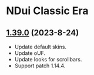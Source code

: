 # NDui Classic Era

## [1.39.0](https://github.com/siweia/NDui/tree/1.39.0) (2023-8-24)

- Update default skins.
- Update oUF.
- Update looks for scrollbars.
- Support patch 1.14.4.
